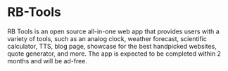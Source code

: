 # RB-Tools
RB Tools is an open source all-in-one web app that provides users with a variety of tools, such as an analog clock, weather forecast, scientific calculator, TTS, blog page, showcase for the best handpicked websites, quote generator, and more. The app is expected to be completed within 2 months and will be ad-free.
